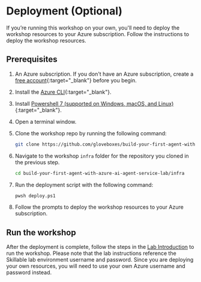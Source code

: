 # Deployment (Optional)

If you’re running this workshop on your own, you'll need to deploy the workshop resources to your Azure subscription. Follow the instructions to deploy the workshop resources.

## Prerequisites

1. An Azure subscription. If you don't have an Azure subscription, create a [free account](https://azure.microsoft.com/free/){:target="_blank"} before you begin.
2. Install the [Azure CLI](https://docs.microsoft.com/cli/azure/install-azure-cli){:target="_blank"}.
3. Install [Powershell 7 (supported on Windows, macOS, and Linux)](https://learn.microsoft.com/powershell/scripting/install/installing-powershell){:target="_blank"}.
4. Open a terminal window.
5. Clone the workshop repo by running the following command:

    ```bash
    git clone https://github.com/gloveboxes/build-your-first-agent-with-azure-ai-agent-service-lab.git
    ```

6. Navigate to the workshop `infra` folder for the repository you cloned in the previous step.

    ```bash
    cd build-your-first-agent-with-azure-ai-agent-service-lab/infra
    ```

7. Run the deployment script with the following command:

    ```bash
    pwsh deploy.ps1
    ```

8. Follow the prompts to deploy the workshop resources to your Azure subscription.

## Run the workshop

After the deployment is complete, follow the steps in the [Lab Introduction](./lab_introduction.md) to run the workshop. Please note that the lab instructions reference the Skillable lab environment username and password. Since you are deploying your own resources, you will need to use your own Azure username and password instead.
